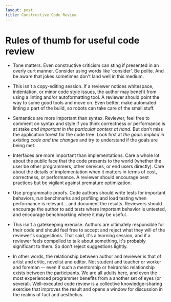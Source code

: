 ```yaml
---
layout: post
title: Constructive Code Review
---
```


# Rules of thumb for useful code review

- Tone matters. Even constructive criticism can sting if presented in
  an overly curt manner. Consider using words like 'consider'. Be
  polite. And be aware that jokes sometimes don't land well in this
  medium.

- This isn't a copy-editing session. If a reviewer notices whitespace,
  indentation, or minor code style issues, the author may benefit from
  using a linting and/or autoformatting tool. A reviewer should point
  the way to some good tools and move on. Even better, make automated
  linting a part of the build, so robots can take care of the small
  stuff.

- Semantics are more important than syntax. Reviewer, feel free to
  comment on syntax and style if you think correctness or performance
  is at stake *and important in the particular context at hand*. But
  don't miss the application forest for the code tree. Look first at
  *the goals implied in existing code and the changes* and try to
  understand if the goals are being met.

- Interfaces are more important than implementations. Care a whole lot
  about the public face that the code presents to the world (whether
  the user be other programmers, other services, or end users
  directly). Care about the details of implementation when it matters
  in terms of cost, correctness, or performance. A reviewer should
  encourage best practices but be vigilant against premature
  optimization.

- Use programmatic proofs. Code authors should write tests for
  important behaviors, run benchmarks and profiling and load testing
  when performance is relevant... and document the results. Reviewers
  should encourage the author to add tests where important behavior is
  untested, and encourage benchmarking where it may be useful.

- This isn't a gatekeeping exercise. Authors are ultimately
  responsible for their code and should feel free to accept and reject
  what they will of the reviewer's suggestions. That said, it's a
  learning session, and if a reviewer feels compelled to talk about
  something, it's probably significant to them. So don't reject
  suggestions lightly.

- In other words, the relationship between author and reviewer is that
  of artist and critic, novelist and editor. Not student and teacher
  or worker and foreman -- even if such a mentorship or heirarchic
  relationship exists between the participants. We are all adults
  here, and even the most experienced programmer benefits from a
  another set of eyes (or several). Well-executed code review is a
  collective knowledge-sharing exercise that improves the result and
  opens a window for discussion in the realms of fact and aesthetics.
